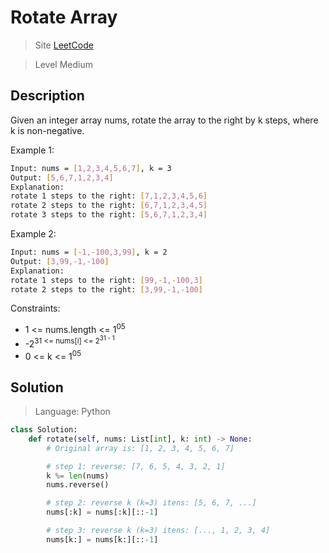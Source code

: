 Rotate Array
====

> Site [LeetCode](https://leetcode.com/problems/rotate-array)

> Level Medium

## Description

Given an integer array nums, rotate the array to the right by k steps, where k is non-negative.

Example 1:
```bash
Input: nums = [1,2,3,4,5,6,7], k = 3
Output: [5,6,7,1,2,3,4]
Explanation:
rotate 1 steps to the right: [7,1,2,3,4,5,6]
rotate 2 steps to the right: [6,7,1,2,3,4,5]
rotate 3 steps to the right: [5,6,7,1,2,3,4]
```

Example 2:
```bash
Input: nums = [-1,-100,3,99], k = 2
Output: [3,99,-1,-100]
Explanation:
rotate 1 steps to the right: [99,-1,-100,3]
rotate 2 steps to the right: [3,99,-1,-100]
```

Constraints:

- 1 <= nums.length <= 1<sup>05
- -2<sup>31 <= nums[i] <= 2<sup>31 - 1
- 0 <= k <= 1<sup>05


## Solution
> Language: Python

```python
class Solution:
    def rotate(self, nums: List[int], k: int) -> None:
        # Original array is: [1, 2, 3, 4, 5, 6, 7]

        # step 1: reverse: [7, 6, 5, 4, 3, 2, 1]
        k %= len(nums)
        nums.reverse()

        # step 2: reverse k (k=3) itens: [5, 6, 7, ...]
        nums[:k] = nums[:k][::-1]

        # step 3: reverse k (k=3) itens: [..., 1, 2, 3, 4]
        nums[k:] = nums[k:][::-1]
```